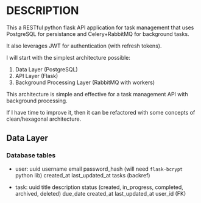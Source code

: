 # DESCRIPTION

This a RESTful python flask API application for task management that uses PostgreSQL for persistance and Celery+RabbitMQ for background tasks.

It also leverages JWT for authentication (with refresh tokens).

I will start with the simplest architecture possible:

1) Data Layer (PostgreSQL)
2) API Layer (Flask)
3) Background Processing Layer (RabbitMQ with workers)

This architecture is simple and effective for a task management API with background processing.

If I have time to improve it, then it can be refactored with some concepts of clean/hexagonal architecture.

## Data Layer

### Database tables

- user:
    uuid
    username
    email
    password_hash (will need `flask-bcrypt` python lib)
    created_at
    last_updated_at
    tasks (backref)


- task:
    uuid
    title
    description
    status (created, in_progress, completed, archived, deleted)
    due_date
    created_at
    last_updated_at
    user_id (FK)
